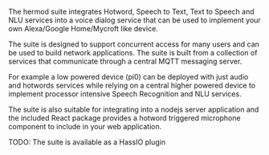 The hermod suite integrates Hotword, Speech to Text, Text to Speech and NLU services into a voice dialog service that can be used to implement your own Alexa/Google Home/Mycroft like device.

The suite is designed to support concurrent access for many users and can be used to build network applications.
The suite is built from a collection of services that communicate through a central MQTT messaging server.

For example a low powered device (pi0) can be deployed with just audio and hotwords services while relying on a central higher powered device to implement processor intensive Speech Recognition and NLU services.

The suite is also suitable for integrating into a nodejs server application and the included React package provides a hotword triggered microphone component to include in your web application.




TODO: The suite is available as a HassIO plugin 

